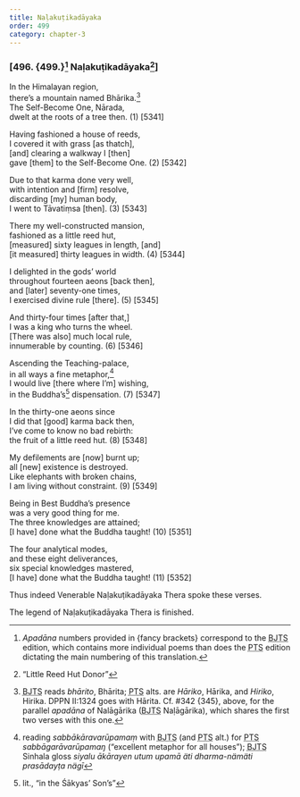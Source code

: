 ```yaml
---
title: Naḷakuṭikadāyaka
order: 499
category: chapter-3
---
```


### \[496. {499.}[^1] Naḷakuṭikadāyaka[^2]\]

In the Himalayan region,  
there’s a mountain named Bhārika.[^3]  
The Self-Become One, Nārada,  
dwelt at the roots of a tree then. (1) \[5341\]

Having fashioned a house of reeds,  
I covered it with grass \[as thatch\],  
\[and\] clearing a walkway I \[then\]  
gave \[them\] to the Self-Become One. (2) \[5342\]

Due to that karma done very well,  
with intention and \[firm\] resolve,  
discarding \[my\] human body,  
I went to Tāvatiṃsa \[then\]. (3) \[5343\]

There my well-constructed mansion,  
fashioned as a little reed hut,  
\[measured\] sixty leagues in length, \[and\]  
\[it measured\] thirty leagues in width. (4) \[5344\]

I delighted in the gods’ world  
throughout fourteen aeons \[back then\],  
and \[later\] seventy-one times,  
I exercised divine rule \[there\]. (5) \[5345\]

And thirty-four times \[after that,\]  
I was a king who turns the wheel.  
\[There was also\] much local rule,  
innumerable by counting. (6) \[5346\]

Ascending the Teaching-palace,  
in all ways a fine metaphor,[^4]  
I would live \[there where I’m\] wishing,  
in the Buddha’s[^5] dispensation. (7) \[5347\]

In the thirty-one aeons since  
I did that \[good\] karma back then,  
I’ve come to know no bad rebirth:  
the fruit of a little reed hut. (8) \[5348\]

My defilements are \[now\] burnt up;  
all \[new\] existence is destroyed.  
Like elephants with broken chains,  
I am living without constraint. (9) \[5349\]

Being in Best Buddha’s presence  
was a very good thing for me.  
The three knowledges are attained;  
\[I have\] done what the Buddha taught! (10) \[5351\]

The four analytical modes,  
and these eight deliverances,  
six special knowledges mastered,  
\[I have\] done what the Buddha taught! (11) \[5352\]

Thus indeed Venerable Naḷakuṭikadāyaka Thera spoke these verses.

The legend of Naḷakuṭikadāyaka Thera is finished.

[^1]: *Apadāna* numbers provided in {fancy brackets} correspond to the <abbr title="Buddha Jayanthi Tripitaka Series">BJTS</abbr> edition, which contains more individual poems than does the <abbr title="Pali Text Society">PTS</abbr> edition dictating the main numbering of this translation.

[^2]: “Little Reed Hut Donor”

[^3]: <abbr title="Buddha Jayanthi Tripitaka Series">BJTS</abbr> reads *bhārito*, Bhārita; <abbr title="Pali Text Society">PTS</abbr> alts. are *Hāriko*, Hārika, and *Hiriko*, Hirika. DPPN II:1324 goes with Hārita. Cf. \#342 {345}, above, for the parallel *apadāna* of Nalāgārika (<abbr title="Buddha Jayanthi Tripitaka Series">BJTS</abbr> Naḷāgārika), which shares the first two verses with this one.

[^4]: reading *sabbākāravarūpamaṃ* with <abbr title="Buddha Jayanthi Tripitaka Series">BJTS</abbr> (and <abbr title="Pali Text Society">PTS</abbr> alt.) for <abbr title="Pali Text Society">PTS</abbr> *sabbāgarāvarūpamaŋ* (“excellent metaphor for all houses”); <abbr title="Buddha Jayanthi Tripitaka Series">BJTS</abbr> Sinhala gloss *siyalu ākārayen utum upamā äti dharma-nämäti prasādayṭa nägī*

[^5]: lit., “in the Śākyas’ Son’s”
